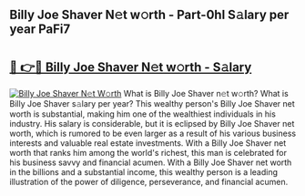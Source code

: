 ## Billy Joe Shaver N𝚎t w𝚘rth - Part-0hl S𝚊lary per year PaFi7

# <h2><a href="http://gc0qu6q.nevu.top/?p=Billy+Joe+Shaver">🔗 👉🔴 Billy Joe Shaver N𝚎t w𝚘rth - S𝚊lary</a></h2>

[![Billy Joe Shaver N𝚎t W𝚘rth](https://i.imgur.com/Oavwk0R.jpeg)](http://gc0qu6q.nevu.top/?p=Billy+Joe+Shaver)
What is Billy Joe Shaver n𝚎t w𝚘rth? What is Billy Joe Shaver s𝚊lary per year?
This wealthy person's Billy Joe Shaver net worth is substantial, making him one of the wealthiest individuals in his industry. His salary is considerable, but it is eclipsed by Billy Joe Shaver net worth, which is rumored to be even larger as a result of his various business interests and valuable real estate investments. With a Billy Joe Shaver net worth that ranks him among the world's richest, this man is celebrated for his business savvy and financial acumen. With a Billy Joe Shaver net worth in the billions and a substantial income, this wealthy person is a leading illustration of the power of diligence, perseverance, and financial acumen.
